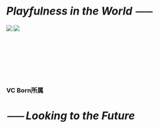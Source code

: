 # *Playfulness in the World ⏤⏤*  

  <img align="left" src="https://github-readme-stats.vercel.app/api/top-langs/?username=Paaaaa4" />  
  <img align="left" src="https://github-readme-stats.vercel.app/api?username=Paaaaa4&count_private=true&show_icons=true" />
  <br><br><br><br><br><br><br><br>  
  
  ### VC Born所属  
  
# *⏤⏤ Looking to the Future*  
